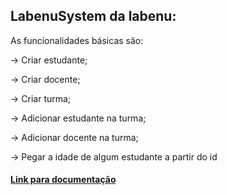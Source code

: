## LabenuSystem da labenu:

As funcionalidades básicas são:

→ Criar estudante;

→ Criar docente;

→ Criar turma;

→ Adicionar estudante na turma;

→ Adicionar docente na turma;

→ Pegar a idade de algum estudante a partir do id

#### [Link para documentação](https://documenter.getpostman.com/view/20352183/UzBqq5rG)
